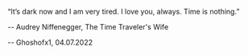 
“It’s dark now and I am very tired.
I love you, always. 
Time is nothing.”

-- Audrey Niffenegger, The Time Traveler's Wife

-- Ghoshofx1, 04.07.2022

